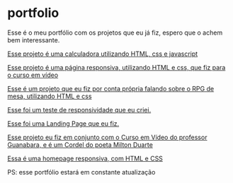 # portfolio
 
Esse é o meu portfólio com os projetos que eu já fiz, espero que o achem bem interessante.

<a href="https://joao-paulo-moreira.github.io/portfolio/calculadora/" target="_blank">Esse projeto é uma calculadora utilizando HTML, css e javascript</a>

<a href="https://joao-paulo-moreira.github.io/portfolio/projeto-android/android" target="_blank">Esse projeto é uma página responsiva, utilizando HTML e css, que fiz para o curso em vídeo</a>

<a href="https://joao-paulo-moreira.github.io/portfolio/RPG-o-que-e/" target="_blank">Esse é um projeto que eu fiz por conta própria falando sobre o RPG de mesa, utilizando HTML e css</a>

<a href="https://joao-paulo-moreira.github.io/portfolio/teste-responsivo/" target="_blank">Esse foi um teste de responsividade que eu criei.</a>

<a href="https://joao-paulo-moreira.github.io/portfolio/projeto-landing/" target="_blank">Esse foi uma Landing Page que eu fiz.</a>

<a href="https://joao-paulo-moreira.github.io/portfolio/projeto-cordel/" target="_blank">Esse projeto eu fiz em conjunto com o Curso em Vídeo do professor Guanabara, e é um Cordel do poeta Milton Duarte<a>

<a href="https://joao-paulo-moreira.github.io/portfolio/meu-site/" target="_blank"> Essa é uma homepage responsiva, com HTML e CSS</a>

PS: esse portfólio estará em constante atualização

